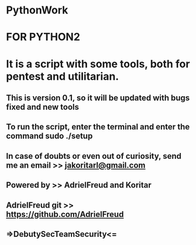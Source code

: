 # PythonWork
# FOR PYTHON2
# It is a script with some tools, both for pentest and utilitarian.
## This is version 0.1, so it will be updated with bugs fixed and new tools
## To run the script, enter the terminal and enter the command sudo ./setup
## In case of doubts or even out of curiosity, send me an email >> jakoritarl@gmail.com
## Powered by >> AdrielFreud and  Koritar 
## AdrielFreud git >> https://github.com/AdrielFreud
## =>DebutySecTeamSecurity<=
